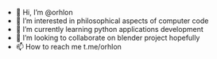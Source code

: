 - 👋 Hi, I’m @orhlon
- 👀 I’m interested in philosophical aspects of computer code
- 🌱 I’m currently learning python applications development
- 💞️ I’m looking to collaborate on blender project hopefully
- 📫 How to reach me t.me/orhlon
<!---
orhlon/orhlon is a ✨ special ✨ repository because its `README.md` (this file) appears on your GitHub profile.
You can click the Preview link to take a look at your changes.
--->
